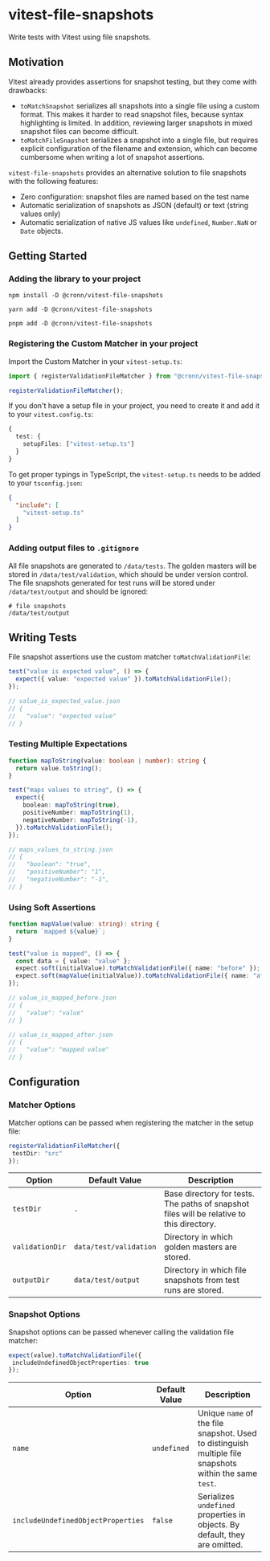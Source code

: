 # vitest-file-snapshots

Write tests with Vitest using file snapshots.

## Motivation

Vitest already provides assertions for snapshot testing, but they come with
drawbacks:

- `toMatchSnapshot` serializes all snapshots into a single file using a custom
  format. This makes it harder to read snapshot files, because syntax
  highlighting is limited. In addition, reviewing larger snapshots in mixed
  snapshot files can become difficult.
- `toMatchFileSnapshot` serializes a snapshot into a single file, but requires
  explicit configuration of the filename and extension, which can become
  cumbersome when writing a lot of snapshot assertions.

`vitest-file-snapshots` provides an alternative solution to file snapshots with
the following features:

- Zero configuration: snapshot files are named based on the test name
- Automatic serialization of snapshots as JSON (default) or text (string values
  only)
- Automatic serialization of native JS values like `undefined`, `Number.NaN` or
  `Date` objects.

## Getting Started

### Adding the library to your project

```shell
npm install -D @cronn/vitest-file-snapshots

yarn add -D @cronn/vitest-file-snapshots

pnpm add -D @cronn/vitest-file-snapshots
```

### Registering the Custom Matcher in your project

Import the Custom Matcher in your `vitest-setup.ts`:

```ts
import { registerValidationFileMatcher } from "@cronn/vitest-file-snapshots/matcher";

registerValidationFileMatcher();
```

If you don't have a setup file in your project, you need to create it and add it
to your `vitest.config.ts`:

```ts
{
  test: {
    setupFiles: ["vitest-setup.ts"]
  }
}
```

To get proper typings in TypeScript, the `vitest-setup.ts` needs to be added to
your `tsconfig.json`:

```json
{
  "include": [
    "vitest-setup.ts"
  ]
}
```

### Adding output files to `.gitignore`

All file snapshots are generated to `/data/tests`. The golden masters will be
stored in `/data/test/validation`, which should be under version control. The
file snapshots generated for test runs will be stored under
`/data/test/output` and should be ignored:

```gitignore
# file snapshots
/data/test/output
```

## Writing Tests

File snapshot assertions use the custom matcher `toMatchValidationFile`:

```ts
test("value is expected value", () => {
  expect({ value: "expected value" }).toMatchValidationFile();
});

// value_is_expected_value.json
// {
//   "value": "expected value"
// }
```

### Testing Multiple Expectations

```ts
function mapToString(value: boolean | number): string {
  return value.toString();
}

test("maps values to string", () => {
  expect({
    boolean: mapToString(true),
    positiveNumber: mapToString(1),
    negativeNumber: mapToString(-1),
  }).toMatchValidationFile();
});

// maps_values_to_string.json
// {
//   "boolean": "true",
//   "positiveNumber": "1",
//   "negativeNumber": "-1",
// }
```

### Using Soft Assertions

```ts
function mapValue(value: string): string {
  return `mapped ${value}`;
}

test("value is mapped", () => {
  const data = { value: "value" };
  expect.soft(initialValue).toMatchValidationFile({ name: "before" });
  expect.soft(mapValue(initialValue)).toMatchValidationFile({ name: "after" });
});

// value_is_mapped_before.json
// {
//   "value": "value"
// }

// value_is_mapped_after.json
// {
//   "value": "mapped value"
// }
```

## Configuration

### Matcher Options

Matcher options can be passed when registering the matcher in the setup file:

 ```ts
registerValidationFileMatcher({
  testDir: "src"
});
```

| Option          | Default Value          | Description                                                                               |
|-----------------|------------------------|-------------------------------------------------------------------------------------------|
| `testDir`       | `.`                    | Base directory for tests. The paths of snapshot files will be relative to this directory. |
| `validationDir` | `data/test/validation` | Directory in which golden masters are stored.                                             |
| `outputDir`     | `data/test/output`     | Directory in which file snapshots from test runs are stored.                              |


### Snapshot Options

Snapshot options can be passed whenever calling the validation file matcher:

 ```ts
expect(value).toMatchValidationFile({
  includeUndefinedObjectProperties: true
});
```

| Option                             | Default Value | Description                                                                                               |
|------------------------------------|---------------|-----------------------------------------------------------------------------------------------------------|
| `name`                             | `undefined`   | Unique `name` of the file snapshot. Used to distinguish multiple file snapshots within the same `test`.   |
| `includeUndefinedObjectProperties` | `false`       | Serializes `undefined` properties in objects. By default, they are omitted.                               |
